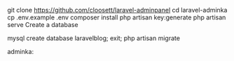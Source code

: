 git clone https://github.com/cloosett/laravel-adminpanel
cd laravel-adminka
cp .env.example .env
composer install
php artisan key:generate
php artisan serve
Create a database

mysql
create database laravelblog;
exit;
php artisan migrate

adminka:
